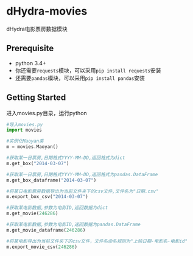 # dHydra-movies
dHydra电影票房数据模块

## Prerequisite
 - python 3.4+
 - 你还需要`requests`模块，可以采用`pip install requests`安装
 - 还需要`pandas`模块，可以采用`pip install pandas`安装

## Getting Started
进入movies.py目录，运行python
```python
#导入movies.py
import movies

#实例化Maoyan类
m = movies.Maoyan()

#获取某一日票房,日期格式YYYY-MM-DD,返回格式为dict
m.get_box("2014-03-07")

#获取某一日票房,日期格式YYYY-MM-DD,返回格式为pandas.DataFrame
m.get_box_dataframe("2014-03-07")

#将某日电影票房数据导出为当前文件夹下的csv文件,文件名为"日期.csv"
m.export_box_csv("2014-03-07")

#获取某电影数据,参数为电影ID,返回数据为dict
m.get_movie(246286)

#获取某电影数据,参数为电影ID,返回数据为pandas.DataFrame
m.get_movie_dataframe(246286)

#将某电影导出为当前文件夹下的csv文件，文件名命名规则为"上映日期-电影名-电影id"
m.export_movie_csv(246286)
```
